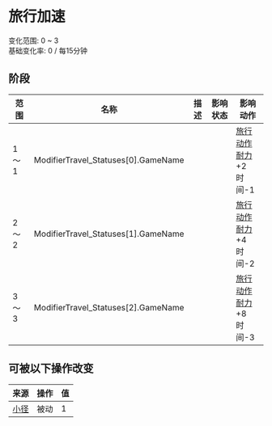 # 旅行加速  
变化范围: 0 ~ 3  
基础变化率: 0 / 每15分钟  
## 阶段  
范围  |  名称  |  描述  |  影响状态  |  影响动作  
----  |  ----  |  ----  |  ----  |  ----  
1 ～ 1  |  ModifierTravel_Statuses[0].GameName  |    |    |  [旅行动作](TravelAction.md)<br>[耐力](Stamina.md)+2<br>时间-1  
2 ～ 2  |  ModifierTravel_Statuses[1].GameName  |    |    |  [旅行动作](TravelAction.md)<br>[耐力](Stamina.md)+4<br>时间-2  
3 ～ 3  |  ModifierTravel_Statuses[2].GameName  |    |    |  [旅行动作](TravelAction.md)<br>[耐力](Stamina.md)+8<br>时间-3  
## 可被以下操作改变  
来源  |  操作  |  值  
----  |  ----  |  ----  
[小径](Imp_Path.md)  |  被动  |  1  
